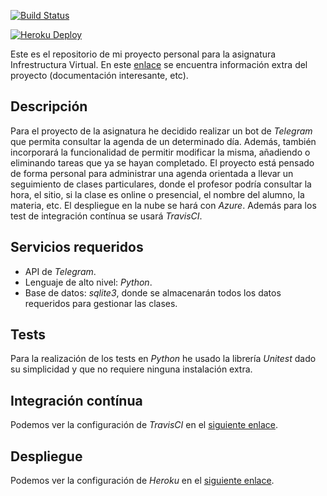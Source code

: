 [![Build Status](https://travis-ci.org/mirismr/proyectoIV17-18.svg?branch=master)](https://travis-ci.org/mirismr/proyectoIV17-18)

[![Heroku Deploy](https://www.herokucdn.com/deploy/button.svg)](https://agendalearning.herokuapp.com/)

Este es el repositorio de mi proyecto personal para la asignatura Infrestructura Virtual. En este [enlace](https://mirismr.github.io/proyectoIV17-18/) se encuentra información extra del proyecto (documentación interesante, etc).

## Descripción
Para el proyecto de la asignatura he decidido realizar un bot de *Telegram* que permita consultar la agenda de un determinado día. Además, también incorporará la funcionalidad de permitir modificar la misma, añadiendo o eliminando tareas que ya se hayan completado. El proyecto está pensado de forma personal para administrar una agenda orientada a llevar un seguimiento de clases particulares, donde el profesor podría consultar la hora, el sitio, si la clase es online o presencial, el nombre del alumno, la materia, etc.
El despliegue en la nube se hará con *Azure*. Además para los test de integración contínua se usará *TravisCI*.

## Servicios requeridos
- API de *Telegram*.
- Lenguaje de alto nivel: *Python*.
- Base de datos: *sqlite3*, donde se almacenarán todos los datos requeridos para gestionar las clases.

## Tests
Para la realización de los tests en *Python* he usado la librería *Unitest* dado su simplicidad y que no requiere ninguna instalación extra.

## Integración contínua
Podemos ver la configuración de *TravisCI* en el [siguiente enlace](https://mirismr.github.io/proyectoIV17-18/).

## Despliegue
Podemos ver la configuración de *Heroku* en el [siguiente enlace](https://mirismr.github.io/proyectoIV17-18/).